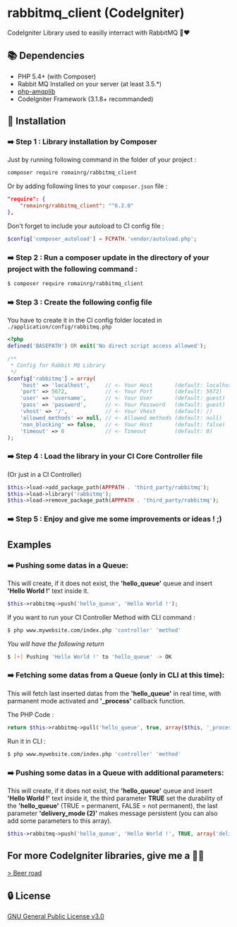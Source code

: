 # rabbitmq_client (CodeIgniter)
CodeIgniter Library used to easilly interract with RabbitMQ 🐰❤

## :books: Dependencies

- PHP 5.4+ (with Composer)
- Rabbit MQ Installed on your server (at least 3.5.*)
- [php-amqplib](https://github.com/videlalvaro/php-amqplib)
- CodeIgniter Framework (3.1.8+ recommanded)

## :beginner: Installation

### :arrow_right: Step 1 : Library installation by Composer

Just by running following command in the folder of your project :
```sh
composer require romainrg/rabbitmq_client
```
Or by adding following lines to your `composer.json` file :
```json
"require": {
    "romainrg/rabbitmq_client": "^6.2.0"
},
```
Don't forget to include your autoload to CI config file :
```php
$config['composer_autoload'] = FCPATH.'vendor/autoload.php';
```

### :arrow_right: Step 2 : Run a composer update in the directory of your project with the following command :

```sh
$ composer require romainrg/rabbitmq_client
```

### :arrow_right: Step 3 : Create the following config file

You have to create it in the CI config folder located in `./application/config/rabbitmq.php`

```php
<?php
defined('BASEPATH') OR exit('No direct script access allowed');

/**
 * Config for Rabbit MQ Library
 */
$config['rabbitmq'] = array(
    'host' => 'localhost',     // <- Your Host       (default: localhost)
    'port' => 5672,            // <- Your Port       (default: 5672)
    'user' => 'username',      // <- Your User       (default: guest)
    'pass' => 'password',      // <- Your Password   (default: guest)
    'vhost' => '/',            // <- Your Vhost      (default: /)
    'allowed_methods' => null, // <- Allowed methods (default: null)
    'non_blocking' => false,   // <- Your Host       (default: false)
    'timeout' => 0             // <- Timeout         (default: 0)          
);
```

### :arrow_right: Step 4 : Load the library in your CI Core Controller file

(Or just in a CI Controller)

```php
$this->load->add_package_path(APPPATH . 'third_party/rabbitmq');
$this->load->library('rabbitmq');
$this->load->remove_package_path(APPPATH . 'third_party/rabbitmq');
```

### :arrow_right: Step 5 : Enjoy and give me some improvements or ideas ! ;)

## Examples

### :arrow_right: Pushing some datas in a Queue:

This will create, if it does not exist, the **'hello_queue'** queue and insert **'Hello World !'** text inside it.

```php
$this->rabbitmq->push('hello_queue', 'Hello World !');
```

If you want to run your CI Controller Method with CLI command :

```sh
$ php www.mywebsite.com/index.php 'controller' 'method'
```

*You will have the following return*

```sh
$ [+] Pushing 'Hello World !' to 'hello_queue' -> OK
```

### :arrow_right: Fetching some datas from a Queue **(only in CLI at this time)**:

This will fetch last inserted datas from the **'hello_queue'** in real time, with parmanent mode activated and **'_process'** callback function.

The PHP Code :
```php
return $this->rabbitmq->pull('hello_queue', true, array($this, '_process'));
```

Run it in CLI :
```sh
$ php www.mywebsite.com/index.php 'controller' 'method'
```

### :arrow_right: Pushing some datas in a Queue with additional parameters:

This will create, if it does not exist, the **'hello_queue'** queue and insert **'Hello World !'** text inside it, the third parameter **TRUE** set the durability of the **'hello_queue'** (TRUE = permanent, FALSE = not permanent), the last parameter **'delivery_mode (2)'** makes message persistent (you can also add some  parameters to this array).

```php
$this->rabbitmq->push('hello_queue', 'Hello World !', TRUE, array('delivery_mode' => 2));
```
## For more CodeIgniter libraries, give me a :beer::grin:
[> Beer road](https://www.paypal.me/romaingallien)

## :lock: License
[GNU General Public License v3.0](https://www.gnu.org/licenses/gpl-3.0.html)

